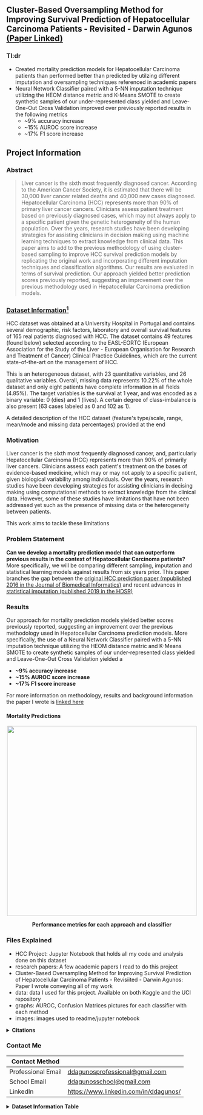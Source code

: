 ## Cluster-Based Oversampling Method for Improving Survival Prediction of Hepatocellular Carcinoma Patients - Revisited - Darwin Agunos [(Paper Linked)](https://github.com/darwin-a/PersonalProjects/blob/master/Personal%20Programming%20Projects/Python/Data%20Science/HCC%20Project/Cluster-Based%20Oversampling%20Method%20for%20Improving%20Survival%20Prediction%20of%20Hepatocellular%20Carcinoma%20Patients%20-%20Revisiited%20-%20Darwin%20Agunos.pdf)

### Tl:dr
- Created mortality prediction models for Hepatocellular Carcinoma patients than performed better than predicted by utilzing different imputation and oversampling techniques referenced in academic papers
- Neural Network Classifier paired with a 5-NN imputation technique utilizing the HEOM distance metric and K-Means SMOTE to create synthetic samples of our under-represented class yielded and Leave-One-Out Cross Validation improved over previously reported results in the following metrics
  - ~9% accuracy increase
  - ~15% AUROC score increase
  - ~17% F1 score increase
 
## Project Information

### Abstract

> Liver cancer is the sixth most frequently diagnosed cancer. According to the American Cancer Society, it is estimated that there will be 30,000 liver cancer related deaths and 40,000 new cases diagnosed. Hepatocellular Carcinoma (HCC) represents more than 90% of primary liver cancer cancers. Clinicians assess patient treatment based on previously diagnosed cases, which may not always apply to a specific patient given the genetic heterogeneity of the human population. Over the years, research studies have been developing strategies for assisting clinicians in decision making using machine learning techniques to extract knowledge from clinical data. This paper aims to add to the previous methodology of using cluster-based sampling to improve HCC survival prediction models by replicating the original work and incorporating different imputation techniques and classification algorithms. Our results are evaluated in terms of survival prediction. Our approach yielded better prediction scores previously reported, suggesting an improvement over the previous methodology used in Hepatocellular Carcinoma prediction models. 

### [Dataset Information<sup>1</sup>](https://archive.ics.uci.edu/ml/datasets/HCC+Survival)

HCC dataset was obtained at a University Hospital in Portugal and contains several demographic, risk factors, laboratory and overall survival features of 165 real patients diagnosed with HCC. The dataset contains 49 features (found below) selected according to the EASL-EORTC (European Association for the Study of the Liver - European Organisation for Research and Treatment of Cancer) Clinical Practice Guidelines, which are the current state-of-the-art on the management of HCC.

This is an heterogeneous dataset, with 23 quantitative variables, and 26 qualitative variables. Overall, missing data represents 10.22% of the whole dataset and only eight patients have complete information in all fields (4.85%). The target variables is the survival at 1 year, and was encoded as a binary variable: 0 (dies) and 1 (lives). A certain degree of class-imbalance is also present (63 cases labeled as 0 and 102 as 1).

A detailed description of the HCC dataset (feature's type/scale, range, mean/mode and missing data percentages) provided at the end


### **Motivation** 

Liver cancer is the sixth most frequently diagnosed cancer, and, particularly Hepatocellular Carcinoma (HCC) represents more than 90% of primarily liver cancers. Clinicians assess each patient's treatment on the bases of evidence-based medicine, which may or may not apply to a specific patient, given biological variability among individuals. Over the years, research studies have been developing strategies for assisting clinicians in decising making using computational methods to extract knowledge from the clinical data. However, some of these studies have limitations that have not been addressed yet such as the presence of missing data or the heterogeneity between patients.

This work aims to tackle these limitations

### **Problem Statement** 

**Can we develop a mortality prediction model that can outperform previous results in the context of Hepatocellular Carcinoma patients?** More specifically, we will be comparing different sampling, imputation and statistical learning models against results from six years prior. This paper branches the gap between the [original HCC prediction paper (mpublished 2016 in the Journal of Biomedical Informatics)](https://www.sciencedirect.com/science/article/pii/S1532046415002063) and recent advances in [statistical imputation (published 2019 in the HDSR)](https://hdsr.mitpress.mit.edu/pub/ct67j043)

### Results

Our approach for mortality prediction models yielded better scores previously reported, suggesting an improvement over the previous methodology used in Hepatocellular Carcinoma prediction models. More specifically, the use of a Neural Network Classifier paired with a 5-NN imputation technique utilizing the HEOM distance metric and K-Means SMOTE to create synthetic samples of our under-represented class yielded and Leave-One-Out Cross Validation yielded a
- **~9% accuracy increase**
- **~15% AUROC score increase**
- **~17% F1 score increase**

For more information on methodology, results and background information the paper I wrote is [linked here](https://github.com/darwin-a/PersonalProjects/blob/master/Personal%20Programming%20Projects/Python/Data%20Science/HCC%20Project/Cluster-Based%20Oversampling%20Method%20for%20Improving%20Survival%20Prediction%20of%20Hepatocellular%20Carcinoma%20Patients%20-%20Revisiited%20-%20Darwin%20Agunos.pdf)

#### Mortality Predictions

<p align="center">
<img src="https://raw.githubusercontent.com/darwin-a/PersonalProjects/master/Personal%20Programming%20Projects/Python/Data%20Science/HCC%20Project/images/results_table.png" width="500"></p>
 <p align="center"><strong>Performance metrics for each approach and classifier</strong></p>


### Files Explained

- HCC Project: Jupyter Notebook that holds all my code and analysis done on this dataset
- research papers: A few academic papers I read to do this project
- Cluster-Based Oversampling Method for Improving Survival Prediction of Hepatocellular Carcinoma Patients - Revisiited - Darwin Agunos: Paper I wrote conveying all of my work
- data: data I used for this project. Available on both Kaggle and the UCI repository
- graphs: AUROC, Confusion Matrices pictures for each classifier with each method
- images: images used to readme/jupyter notebook


<details><summary><strong>Citations</strong></summary> 
<br>
  
[<sup>1</sup>HCC Survival Data Set](https://archive.ics.uci.edu/ml/datasets/HCC+Survival) <br>
[<sup>2</sup>Miriam Seoane Santos, Pedro Henriques Abreu, Pedro J Garcia-Laencina, Adelia Simao, Armando Carvalho, A new cluster-based oversampling method for improving survival prediction of hepatocellular carcinoma patients, Journal of biomedical informatics, 58, 49-59, 2015](https://www.sciencedirect.com/science/article/pii/S1532046415002063)<br>
[<sup>3</sup>Machine Learning with Statistical Imputation for Predicting Drug Approvals](https://hdsr.mitpress.mit.edu/pub/ct67j043) <br>
[<sup>4</sup>American Cancer Society](https://www.cancer.org/research/cancer-facts-statistics/all-cancer-facts-figures/cancer-facts-figures-2012.html) <br>
[<sup>5</sup>American Cancer Society](https://www.cancer.org/content/dam/cancer-org/research/cancer-facts-and-statistics/annual-cancer-facts-and-figures/2020/cancer-facts-and-figures-2020.pdf) <br>
[<sup>6</sup>Synthetic Minority Oversampling Technique](http://rikunert.com/SMOTE_explained) <br>
[<sup>7</sup>K-Nearest-Neighbors Algorithm](https://en.wikipedia.org/wiki/K-nearest_neighbors_algorithm) <br>
[<sup>8</sup>StatQuest Explaining KNN](https://www.youtube.com/watch?v=HVXime0nQeI&feature=emb_title)  <br>
[<sup>9</sup>Heterogeneous Euclidean-Overlap Metric](https://towardsdatascience.com/the-proper-way-of-handling-mixed-type-data-state-of-the-art-distance-metrics-505eda236400) <br>
[<sup>10</sup>GAP Statistic](https://statweb.stanford.edu/~gwalther/gap) <br>
[<sup>11</sup>K-means clustering](https://towardsdatascience.com/k-means-clustering-8e1e64c1561c) <br>
[<sup>12</sup>AUC](https://towardsdatascience.com/understanding-auc-roc-curve-68b2303cc9c5) <br>
[<sup>13</sup>F-Measure](https://towardsdatascience.com/accuracy-precision-recall-or-f1-331fb37c5cb9) <br>
[<sup>14</sup>Predicting Drug Approvals: Supplementary Materials Paper](https://hdsr.mitpress.mit.edu/pub/dno70rhw?readingCollection=72befc2a) <br>
[<sup>15</sup>Linear Digressions](http://lineardigressions.com/episodes/2019/11/17/using-machine-learning-to-predict-drug-approvals) <br>
[<sup>16</sup>Sci-Kit Learn](https://scikit-learn.org/stable/whats_new/v0.22.html) <br>
[<sup>17</sup>Distython](https://towardsdatascience.com/distython-5de10f342c93) <br>
[<sup>18</sup>AutoImpute](https://kearnz.github.io/autoimpute-tutorials/)
</details>

### Contact Me

| Contact Method |  |
| --- | --- |
| Professional Email | ddagunosprofessional@gmail.com |
| School Email | ddagunosschool@gmail.com |
| LinkedIn | https://www.linkedin.com/in/ddagunos/ |


<details><summary><strong>Dataset Information Table</strong></summary> 
<br>
  
|**Prognostic Factors**|Description|Type/Scale|Range|Mean or Mode|Missingness (%)|
|:------------------:|:------------------------------------------------|:----------:|:------------:|:-----------:|:-------------:|
|**Gender**|Gender (nominal)|Qualitative/dichotomous|0/1|1|0|
|**Symptoms**|Symptons (nominal)|Qualitative/dichotomous|0/1|1|10.91|
|**Alcohol**|Alcohol (nominal)|Qualitative/dichotomous|0/1|1|0|
|**HBsAg**|Hepatitis B Surface Antigen (nominal)|Qualitative/dichotomous|0/1|0|10.3|
|**HBeAg**|Hepatitis B e Antigen (nominal)|Qualitative/dichotomous|0/1|0|23.64|
|**HBcAb**|Hepatitis B Core Antibody (nominal) |Qualitative/dichotomous|0/1|0|14.55|
|**HCVAb**|Hepatitis C Virus Antibody (nominal)|Qualitative/dichotomous|0/1|0|5.45|
|**Cirrhosis**|Degenerative disease of the liver (nominal)|Qualitative/dichotomous|0/1|1|0|
|**Endemic Countries**|Relating to the Country (nominal)|Qualitative/dichotomous|0/1|0|23.64|
|**Smoking**|Does the patient smoke? (nominal)|Qualitative/dichotomous|0/1|1|24.85|
|**Diabetes**|Is the patient diabetic? (nominal)|Qualitative/dichotomous|0/1|0|1.82|
|**Obesity**|Is the patient obese (nominal)|Qualitative/dichotomous| 0/1| 0| 6.06|
|**Hemochromatosis**|Disorder where too much iron builds up in your body(nominal) |Qualitative/dichotomous|0/1|0|13.94|
|**AHT**| Arterial Hypertension (nominal) |Qualitative/dichotomous|0/1|0|1.82|
|**CRI**| Chronic Renal Insufficiency(nominal)   |Qualitative/dichotomous|0/1|0|1.21|
|**HIV**|Human Immunodeficiency Virus    (nominal)  |Qualitative/dichotomous|0/1|0|8.48|
|**NASH**|Nonalcoholic Steatohepatitis (nominal)  |Qualitative/dichotomous|0/1|0|13.33|
|**Esophageal Varices**|Presence of abnormal, dilated veins in the food pipe (nominal)    |Qualitative/dichotomous|0/1|1|31.52|
|**Splenomegaly**|Enlarged spleen(nominal)   |Qualitative/dichotomous|0/1|1|9.03|
|**Portal Hypertension**| Increase of blood pressure within a system of veins (nominal)|Qualitative/dichotomous|0/1|1|6.67|
|**Portal Vein Thrombosis**| Blood clot of the portal vein(nominal)  |Qualitative/dichotomous|0/1|1|1.82|
|**Liver Metasis**| Cancerous tumor that has spread to the liver from a cancer that started in another place in the body (nominal)  |Qualitative/dichotomous|0/1|0|2.42|
|**Radiological Hallmark**| Radiological Characteristic Present (nominal)   |Qualitative/dichotomous|0/1|0|1.21|
|**Age at diagnosis**| Age of diagnosis (integer) |Quantitative/ratio|20-93|64.69|0
|**Grams/day**| Grams of Alcohol per day(continuous)  |Quantitative/ratio|0-500|71.01|29.09
|**Packs/year**|Packs of cigarettes per year (continuous)   |Quantitative/ratio|0-510|20.46|32.12
|**Performance Status**| Performance status (ordinal)  |Qualitative/ordinal|0,1,2,3,4|0|0
|**Encefalopathy**|Medical term used to describe disease that affects brain structure or function (ordinal)  |Qualitative/ordinal|1,2,3|1|0.61
|**Ascites**|Excess level of fluid built up in the abdomen (ordinal)  |Qualitative/ordinal|1,2,3|1|1.21
|**INR**| International Normalized Ratio. Test to see how well blood clots (continuous)  |Quantitative/ratio|0.84-4.82|1.42|2.42
|**AFP**| Alpha-Fetoprotein. Important fetal serum protein that doubles as a tumor marker in adults. (continuous)     |Quantitative/ratio|1.2-1,810,346|19299.95|4.85
|**Hemoglobin**| Red protein responsible for the transportation of oxygen in the blood of vertebrates (continuous)    |Quantitative/ratio|5-18.7|12.88|1.82
|**MCV**| Mean Corpusucular Volume. Measure of the average volkume of a red blood corpuscle (continuous)  |Quantitative/ratio|69.5-119.6|95.12|1.82
|**Leukocytes**|White blood cell count (continuous)   |Quantitative/ratio|2.2-13,000|1473.96|1.82
|**Platelets**| Components that help blood to clot (continuous) |Quantitative/ratio|1.71-459,000|113206.44|1.82
|**Albumin**|Presence of proteins that are soluble in water (continuous)    |Quantitative/ratio|1.9-4.9|3.45|3.64
|**Total Bil**|Total Bilirubin. Orange-yellow pigment formed in the liver from te breakdown of hemoglobin (continuous)      |Quantitative/ratio|0.3-40.5|3.09|3.03
|**ALT**|Alanine transaminase. Catalyzes the two parts of the alanine cycle. (continuous)   |Quantitative/ratio|11-420|67.09|2.42
|**AST**|Aspartate transaminase. Pyridoxal phosphate. Ratio of AST/ALT commonly measures as biomarkers for liver health (continuous)    |Quantitative/ratio|17-553|69.38|1.826
|**GGT**|Gamma glutamyl transferase. Enzyme that catalyzes the transfer of gamma-glutamyl functional groups (continuous)   |Quantitative/ratio|23-1575|268.03|1.82
|**ALP**|Alkanine phosphatse. Enzyme found in bile ducts, bone, intestine, placenta and tumors. (continuous)   |Quantitative/ratio|1.28-980|212.21|1.82
|**TP**|Total proteins. Measures the total amount of albumin and globulin in the body. (continuous)    |Quantitative/ratio|3.9-102|8.96|6.67
|**Creatinine**| Waste product that comes from wear and tear on the muscles of the body (continuous)   |Quantitative/ratio|0.2-7.6|1.13|4.24
|**Number of Nodules**|Amount of abnormally grown tissues (integer)   |Quantitative/ratio|0-5|2.74|1.21
|**Major Dimension**|Length of nodule (continuous)  |Quantitative/ratio|1.5-22|6.85|12.12
|**Dir. Bil**|Amount of conjugated bilirubin that travels from the liver to the small intestine (continuous)    |Quantitative/ratio|0.1-29.3|1.93|26.67
|**Iron**|Iron (continuous)   |Quantitative/ratio|0-224|85.6|47.88
|**Sat**| Oxygen Saturation (continuous)  |Quantitative/ratio|0-126|37.03|48.48
|**Ferritin**| Ferritin (continuous)   |Quantitative/ratio|0-2230|439|48.48|Qualitative/dichotomous|0/1|0|6.06|
</details>






